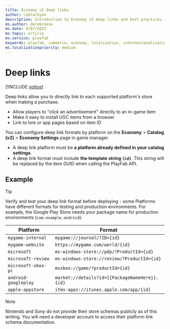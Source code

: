 ```yaml
---
title: Economy v2 deep links
author: cybtachyon
description: Introduction to Economy v2 deep links and best practices.
ms.author: derekreese
ms.date: 9/07/2022
ms.topic: article
ms.service: playfab
keywords: playfab, commerce, economy, localization, internationalization, i8n
ms.localizationpriority: medium
---
```


# Deep links

[!INCLUDE [notice](../../../includes/_economy-release.md)]

Deep links allow you to directly link to each supported platform's store when making a purchase.

* Allow players to "click an advertisement" directly to an in-game item
* Make it easy to install UGC items from a browser
* Link to lore or app pages based on item ID

You can configure deep link formats by platform on the **Economy** > **Catalog (v2)** > **Economy Settings** page in game manager.

* A deep link platform must be **a platform already defined in your catalog settings**.
* A deep link format must include **the template string `{id}`**. This string will be replaced by the item GUID when calling the PlayFab API.

## Example

> [!TIP]
> Verify and test your deep link format before deploying - some Platforms have different formats for testing and production environments. For example, the Google Play Store needs your package name for production environments (`com.example.android`).

| Platform             | Format                                          |
| -------------------- | ----------------------------------------------- |
| `mygame-internal`    | `mygame://journal/?ID={id}`                     |
| `mygame-website`     | `https://mygame.com/world/{id}`                 |
| `microsoft`          | `ms-windows-store://pdp/?ProductId={id}`        |
| `microsoft-review`   | `ms-windows-store://review/?ProductId={id}`     |
| `microsoft-xbox-pc`  | `msxbox://game/?productId={id}`                 |
| `android-googleplay` | `market://details?id={{PackageNameHere}}.{id}`  |
| `apple-appstore`     | `itms-apps://itunes.apple.com/app/{id}`         |

> [!NOTE]
> Nintendo and Sony do not provide their store schemas publicly as of this writing. You will need a developer account to access their platform link schema documentation.
